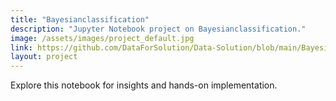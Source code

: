 ```yaml
---
title: "Bayesianclassification"
description: "Jupyter Notebook project on Bayesianclassification."
image: /assets/images/project_default.jpg
link: https://github.com/DataForSolution/Data-Solution/blob/main/BayesianClassification.ipynb
layout: project
---
```


Explore this notebook for insights and hands-on implementation.
